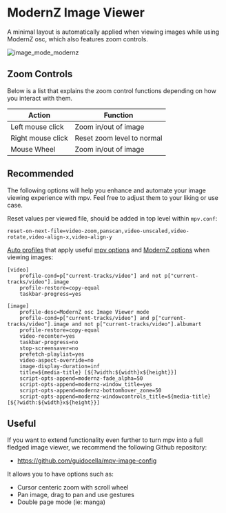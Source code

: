 # ModernZ Image Viewer

A minimal layout is automatically applied when viewing images while using ModernZ osc, which also features zoom controls.

![image_mode_modernz](https://github.com/user-attachments/assets/49a860e9-298d-4af3-9303-6747e0fccc26)

## Zoom Controls

Below is a list that explains the zoom control functions depending on how you interact with them.

| Action            | Function                   |
| ----------------- | -------------------------- |
| Left mouse click  | Zoom in/out of image       |
| Right mouse click | Reset zoom level to normal |
| Mouse Wheel       | Zoom in/out of image       |

## Recommended
The following options will help you enhance and automate your image viewing experience with mpv. Feel free to adjust them to your liking or use case.

Reset values per viewed file, should be added in top level within `mpv.conf`:
```EditorConfig
reset-on-next-file=video-zoom,panscan,video-unscaled,video-rotate,video-align-x,video-align-y
```

[Auto profiles](https://mpv.io/manual/master/#conditional-auto-profiles) that apply useful [mpv options](https://mpv.io/manual/master/#options) and [ModernZ options](/docs/USER_OPTS.md) when viewing images:
```EditorConfig
[video]
    profile-cond=p["current-tracks/video"] and not p["current-tracks/video"].image
    profile-restore=copy-equal
    taskbar-progress=yes

[image]
    profile-desc=ModernZ osc Image Viewer mode
    profile-cond=p["current-tracks/video"] and p["current-tracks/video"].image and not p["current-tracks/video"].albumart
    profile-restore=copy-equal
    video-recenter=yes
    taskbar-progress=no
    stop-screensaver=no
    prefetch-playlist=yes
    video-aspect-override=no
    image-display-duration=inf
    title=${media-title} [${?width:${width}x${height}}]
    script-opts-append=modernz-fade_alpha=50
    script-opts-append=modernz-window_title=yes
    script-opts-append=modernz-bottomhover_zone=50
    script-opts-append=modernz-windowcontrols_title=${media-title} [${?width:${width}x${height}}]
```

## Useful
If you want to extend functionality even further to turn mpv into a full fledged image viewer, we recommend the following Github repository:
- https://github.com/guidocella/mpv-image-config

It allows you to have options such as:
- Cursor centeric zoom with scroll wheel
- Pan image, drag to pan and use gestures
- Double page mode (ie: manga)
